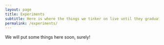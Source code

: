 ```yaml
---
layout: page
title: Experiments
subtitle: Here is where the things we tinker on live until they graduate and become projects
permalink: /experiments/
---
```


We will put some things here soon, surely!
